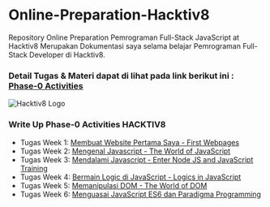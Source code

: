 # Online-Preparation-Hacktiv8
Repository Online Preparation Pemrograman Full-Stack JavaScript at Hacktiv8
Merupakan Dokumentasi saya selama belajar Pemrograman Full-Stack Developer di Hacktiv8.

### Detail Tugas & Materi dapat di lihat pada link berikut ini : [Phase-0 Activities](https://github.com/idbmb/phase-0-activities)

![Hacktiv8 Logo](https://idbmb.github.io/assets/img/logo-hacktiv8_bordered.png)

### Write Up Phase-0 Activities HACKTIV8

- Tugas Week 1: [Membuat Website Pertama Saya - First Webpages](https://github.com/idbmb/Online-Preparation-Hacktiv8/tree/master/Phase-0/Week-1)
- Tugas Week 2: [Mengenal Javascript - The World of JavaScript](https://github.com/idbmb/Online-Preparation-Hacktiv8/tree/master/Phase-0/Week-2)
- Tugas Week 3: [Mendalami Javascript - Enter Node JS and JavaScript Training](https://github.com/idbmb/Online-Preparation-Hacktiv8/tree/master/Phase-0/Week-3)
- Tugas Week 4: [Bermain Logic di JavaScript - Logics in JavaScript](https://github.com/idbmb/Online-Preparation-Hacktiv8/tree/master/Phase-0/Week-4)
- Tugas Week 5: [Memanipulasi DOM - The World of DOM](https://github.com/idbmb/Online-Preparation-Hacktiv8/tree/master/Phase-0/Week-5)
- Tugas Week 6: [Menguasai JavaScript ES6 dan Paradigma Programming](https://github.com/idbmb/Online-Preparation-Hacktiv8/tree/master/Phase-0/Week-6)
